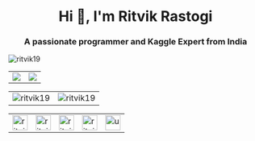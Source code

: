 <h1 align="center">Hi 👋, I'm Ritvik Rastogi</h1>
<h3 align="center">A passionate programmer and Kaggle Expert from India</h3>

<p align="left"> <img src="https://komarev.com/ghpvc/?username=ritvik19" alt="ritvik19" /> </p>
<table align="center">
  <tr>
    <td><img src="https://road-to-kaggle-grandmaster.vercel.app/api/badges/ritvik1909/dataset"/></td>
    <td><img src="https://road-to-kaggle-grandmaster.vercel.app/api/badges/ritvik1909/notebook"/></td>
  </tr>
</table>

<table align="center">
  <tr>
    <td><img src="https://github-readme-stats.vercel.app/api?username=ritvik19&show_icons=true&theme=tokyonight" alt="ritvik19" /></td>
    <td><img src="https://github-readme-stats.vercel.app/api/top-langs/?username=ritvik19&layout=compact&hide=html&theme=tokyonight" alt="ritvik19" /></td>
  </tr>
</table>

<table align="center"><tr>
<td><a href="https://linkedin.com/in/ritvik-rastogi-003085153/" target="blank"><img align="center" src="https://cdn.jsdelivr.net/npm/simple-icons@3.0.1/icons/linkedin.svg" alt="ritvik-rastogi-003085153/" height="30" width="30" /></a></td>
<td><a href="https://kaggle.com/ritvik1909" target="blank"><img align="center" src="https://cdn.jsdelivr.net/npm/simple-icons@3.0.1/icons/kaggle.svg" alt="ritvik1909" height="30" width="30" /></a></td>
<td><a href="https://fb.com/ritvik.rastogi" target="blank"><img align="center" src="https://cdn.jsdelivr.net/npm/simple-icons@3.0.1/icons/facebook.svg" alt="ritvik.rastogi" height="30" width="30" /></a></td>
<td><a href="https://instagram.com/ritvikrastogi19" target="blank"><img align="center" src="https://cdn.jsdelivr.net/npm/simple-icons@3.0.1/icons/instagram.svg" alt="ritvikrastogi19" height="30" width="30" /></a></td>
<td><a href="https://www.codechef.com/users/ritvik19" target="blank"><img align="center" src="https://cdn.jsdelivr.net/npm/simple-icons@3.1.0/icons/codechef.svg" alt="users/ritvik19" height="30" width="30" /></a></td>
</tr></table>
